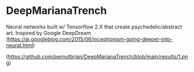 # DeepMarianaTrench
Neural networks built w/ Tensorflow 2.X that create psychedelic/abstract art. Inspired by Google DeepDream (https://ai.googleblog.com/2015/06/inceptionism-going-deeper-into-neural.html)

(https://github.com/pernutbrian/DeepMarianaTrench/blob/main/results/1.png)
